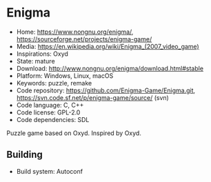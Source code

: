 # Enigma

- Home: https://www.nongnu.org/enigma/, https://sourceforge.net/projects/enigma-game/
- Media: <https://en.wikipedia.org/wiki/Enigma_(2007_video_game)>
- Inspirations: Oxyd
- State: mature
- Download: http://www.nongnu.org/enigma/download.html#stable
- Platform: Windows, Linux, macOS
- Keywords: puzzle, remake
- Code repository: https://github.com/Enigma-Game/Enigma.git, https://svn.code.sf.net/p/enigma-game/source/ (svn)
- Code language: C, C++
- Code license: GPL-2.0
- Code dependencies: SDL

Puzzle game based on Oxyd.
Inspired by Oxyd.

## Building

- Build system: Autoconf
